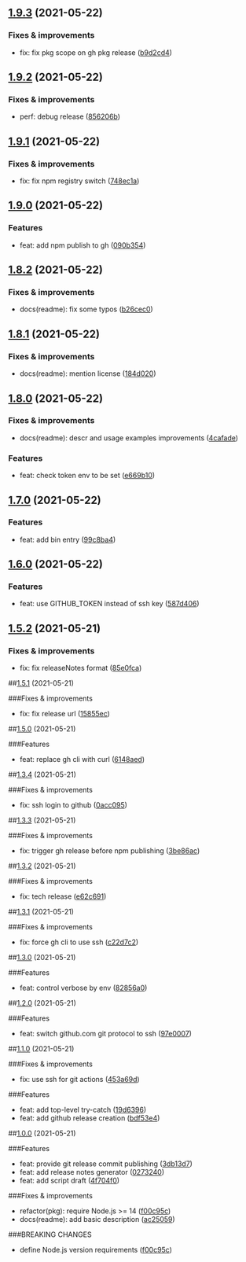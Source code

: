 ## [1.9.3](https://github.com/antongolub/zx-semrel/compare/v1.9.2...v1.9.3) (2021-05-22)

### Fixes & improvements
* fix: fix pkg scope on gh pkg release ([b9d2cd4](https://github.com/antongolub/zx-semrel/commits/b9d2cd4d8b9abcc29bb477aa3d19d623aee16bfa))

## [1.9.2](https://github.com/antongolub/zx-semrel/compare/v1.9.1...v1.9.2) (2021-05-22)

### Fixes & improvements
* perf: debug release ([856206b](https://github.com/antongolub/zx-semrel/commits/856206bf5a502ea2539f803979d5a4f3ecd10a30))

## [1.9.1](https://github.com/antongolub/zx-semrel/compare/v1.9.0...v1.9.1) (2021-05-22)

### Fixes & improvements
* fix: fix npm registry switch ([748ec1a](https://github.com/antongolub/zx-semrel/commits/748ec1a31a0cf99885247717fa53782b8166fc80))

## [1.9.0](https://github.com/antongolub/zx-semrel/compare/v1.8.2...v1.9.0) (2021-05-22)

### Features
* feat: add npm publish to gh ([090b354](https://github.com/antongolub/zx-semrel/commits/090b354348e91eaffd3813e1ef68fe0b0b19ef0d))

## [1.8.2](https://github.com/antongolub/zx-semrel/compare/v1.8.1...v1.8.2) (2021-05-22)

### Fixes & improvements
* docs(readme): fix some typos ([b26cec0](https://github.com/antongolub/zx-semrel/commits/b26cec056f8bcd7f3a3593a38654206c28028ef2))

## [1.8.1](https://github.com/antongolub/zx-semrel/compare/v1.8.0...v1.8.1) (2021-05-22)

### Fixes & improvements
* docs(readme): mention license ([184d020](https://github.com/antongolub/zx-semrel/commits/184d02066cc2aa4d9449d2bf0b2e4a04c9256de0))

## [1.8.0](https://github.com/antongolub/zx-semrel/compare/v1.7.0...v1.8.0) (2021-05-22)

### Fixes & improvements
* docs(readme): descr and usage examples improvements ([4cafade](https://github.com/antongolub/zx-semrel/commits/4cafade884d9400dc60246bc62825bca9b777efc))

### Features
* feat: check token env to be set ([e669b10](https://github.com/antongolub/zx-semrel/commits/e669b108881e476f5ba861958fa0b7986e1fd893))

## [1.7.0](https://github.com/antongolub/zx-semrel/compare/v1.6.0...v1.7.0) (2021-05-22)

### Features
* feat: add bin entry ([99c8ba4](https://github.com/antongolub/zx-semrel/commits/99c8ba481573a009dcbd5824ef23f2141fd4c20a))

## [1.6.0](https://github.com/antongolub/zx-semrel/compare/v1.5.2...v1.6.0) (2021-05-22)

### Features
* feat: use GITHUB_TOKEN instead of ssh key ([587d406](https://github.com/antongolub/zx-semrel/commits/587d406a7cf4e7d65ae45657a2f44adf33ce8b9e))

## [1.5.2](https://github.com/antongolub/zx-semrel/compare/v1.5.1...v1.5.2) (2021-05-21)

### Fixes & improvements
* fix: fix releaseNotes format ([85e0fca](https://github.com/antongolub/zx-semrel/commits/85e0fcaea4ea341e336347fd78b7c1420849dd6d))

##[1.5.1](https://github.com/antongolub/zx-semrel/compare/v1.5.0...v1.5.1) (2021-05-21)

###Fixes & improvements
* fix: fix release url ([15855ec](https://github.com/antongolub/zx-semrel/commits/15855ecb68cf69a844c51c735ecae23da0cabbcc))

##[1.5.0](https://github.com/antongolub/zx-semrel/compare/v1.4.0...v1.5.0) (2021-05-21)

###Features
* feat: replace gh cli with curl ([6148aed](https://github.com/antongolub/zx-semrel/commits/6148aedb1ad433d9a19b1ef14e775ff7662d838c))

##[1.3.4](https://github.com/antongolub/zx-semrel/compare/v1.3.3...v1.3.4) (2021-05-21)

###Fixes & improvements
* fix: ssh login to github ([0acc095](https://github.com/antongolub/zx-semrel/commits/0acc095e251375cfebe13311ca9eede728011336))

##[1.3.3](https://github.com/antongolub/zx-semrel/compare/v1.3.2...v1.3.3) (2021-05-21)

###Fixes & improvements
* fix: trigger gh release before npm publishing ([3be86ac](https://github.com/antongolub/zx-semrel/commits/3be86acfa8b643c7f76727cec091e5c5b8c51452))

##[1.3.2](https://github.com/antongolub/zx-semrel/compare/v1.3.1...v1.3.2) (2021-05-21)

###Fixes & improvements
* fix: tech release ([e62c691](https://github.com/antongolub/zx-semrel/commits/e62c6913602e01d34a7b7aef96e3f730eeac5e26))

##[1.3.1](https://github.com/antongolub/zx-semrel/compare/v1.3.0...v1.3.1) (2021-05-21)

###Fixes & improvements
* fix: force gh cli to use ssh ([c22d7c2](https://github.com/antongolub/zx-semrel/commits/c22d7c27c1a37077b52e9a837fe8d8099f3f214a))

##[1.3.0](https://github.com/antongolub/zx-semrel/compare/v1.2.0...v1.3.0) (2021-05-21)

###Features
* feat: control verbose by env ([82856a0](https://github.com/antongolub/zx-semrel/commits/82856a0a8d0895490dce73483ccfe913c856c5d1))

##[1.2.0](https://github.com/antongolub/zx-semrel/compare/v1.1.0...v1.2.0) (2021-05-21)

###Features
* feat: switch github.com git protocol to ssh ([97e0007](https://github.com/antongolub/zx-semrel/commits/97e0007e6f213284384a8e67e457cec5a8fc589e))

##[1.1.0](https://github.com/antongolub/zx-semrel/compare/v1.0.0...v1.1.0) (2021-05-21)

###Fixes & improvements
* fix: use ssh for git actions ([453a69d](https://github.com/antongolub/zx-semrel/commits/453a69d4d2c784d50be19d23d82e4c28b3e9da95))

###Features
* feat: add top-level try-catch ([19d6396](https://github.com/antongolub/zx-semrel/commits/19d6396547914729c40501e1d1fa187d573b5e37))
* feat: add github release creation ([bdf53e4](https://github.com/antongolub/zx-semrel/commits/bdf53e4aed73bbe94ede0fa637939cc043aabec5))

##[1.0.0](https://github.com/antongolub/zx-semrel/compare/undefined...v1.0.0) (2021-05-21)

###Features
* feat: provide git release commit publishing ([3db13d7](https://github.com/antongolub/zx-semrel/commits/3db13d7aac7e0cdda6e2a64a2acb81260215b157))
* feat: add release notes generator ([0273240](https://github.com/antongolub/zx-semrel/commits/0273240ba77cb298df5883213d1bb5c123756cf8))
* feat: add script draft ([4f704f0](https://github.com/antongolub/zx-semrel/commits/4f704f0a86fd1c468116a96bea286135550684d9))

###Fixes & improvements
* refactor(pkg): require Node.js >= 14 ([f00c95c](https://github.com/antongolub/zx-semrel/commits/f00c95c7fa20e7e508203ded52c81d2095bb4259))
* docs(readme): add basic description ([ac25059](https://github.com/antongolub/zx-semrel/commits/ac25059b15093e2fbf4726cf74658de7ff5709bb))

###BREAKING CHANGES
* define Node.js version requirements ([f00c95c](https://github.com/antongolub/zx-semrel/commits/f00c95c7fa20e7e508203ded52c81d2095bb4259))
